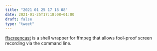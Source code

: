 ```yaml
---
title: "2021 01 25 17 18 08"
date: 2021-01-25T17:18:08+01:00
draft: false
type: "tweet"
---
```

[ffscreencast](https://github.com/cytopia/ffscreencast) is a shell wrapper for ffmpeg that allows fool-proof screen recording via the command line.
